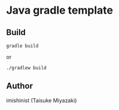 # Java gradle template

## Build

```
gradle build
```

or 

```
./gradlew build
```

## Author

imishinist (Taisuke Miyazaki)

